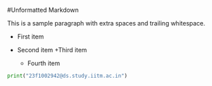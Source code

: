 #Unformatted Markdown

This is a sample paragraph with extra spaces and trailing whitespace.

- First item
- Second item
  +Third item

  - Fourth item

```py
print("23f1002942@ds.study.iitm.ac.in")

```
